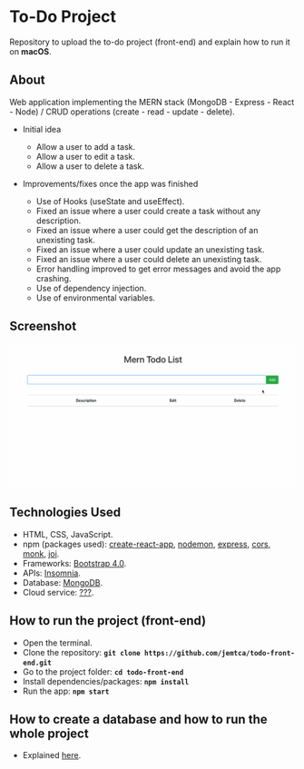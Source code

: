 # To-Do Project
Repository to upload the to-do project (front-end) and explain how to run it on **macOS**.

## About
Web application implementing the MERN stack (MongoDB - Express - React - Node) / CRUD operations (create - read - update - delete).

* Initial idea
    * Allow a user to add a task.
    * Allow a user to edit a task.
    * Allow a user to delete a task.

* Improvements/fixes once the app was finished
	* Use of Hooks (useState and useEffect).
	* Fixed an issue where a user could create a task without any description.
	* Fixed an issue where a user could get the description of an unexisting task.
	* Fixed an issue where a user could update an unexisting task.
	* Fixed an issue where a user could delete an unexisting task.
	* Error handling improved to get error messages and avoid the app crashing.
	* Use of dependency injection.
	* Use of environmental variables.

## Screenshot
![](https://github.com/jemtca/todo-front-end/blob/master/screenshots/todo.gif)

## Technologies Used
* HTML, CSS, JavaScript.
* npm (packages used): [create-react-app](https://www.npmjs.com/package/create-react-app), [nodemon](https://www.npmjs.com/package/nodemon), [express](https://www.npmjs.com/package/express), [cors](https://www.npmjs.com/package/cors), [monk](https://www.npmjs.com/package/monk), [joi](https://www.npmjs.com/package/joi).
* Frameworks: [Bootstrap 4.0](https://getbootstrap.com/docs/4.0/getting-started/introduction/).
* APIs: [Insomnia](https://insomnia.rest/).
* Database: [MongoDB](https://www.mongodb.com/).
* Cloud service: [???]().

## How to run the project (front-end)
* Open the terminal.
* Clone the repository: **`git clone https://github.com/jemtca/todo-front-end.git`**
* Go to the project folder: **`cd todo-front-end`**
* Install dependencies/packages: **`npm install`**
* Run the app: **`npm start`**

## How to create a database and how to run the whole project
* Explained [here](https://github.com/jemtca/todo-back-end).